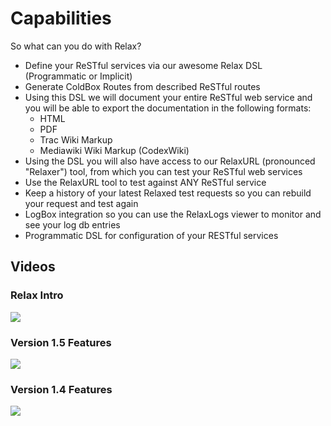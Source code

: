 # Capabilities

So what can you do with Relax?

* Define your ReSTful services via our awesome Relax DSL (Programmatic or Implicit)
* Generate ColdBox Routes from described ReSTful routes
* Using this DSL we will document your entire ReSTful web service and you will be able to export the documentation in the following formats: 
    * HTML
    * PDF
    * Trac Wiki Markup
    * Mediawiki Wiki Markup (CodexWiki)
* Using the DSL you will also have access to our RelaxURL (pronounced "Relaxer") tool, from which you can test your ReSTful web services
* Use the RelaxURL tool to test against ANY ReSTful service
* Keep a history of your latest Relaxed test requests so you can rebuild your request and test again
* LogBox integration so you can use the RelaxLogs viewer to monitor and see your log db entries
* Programmatic DSL for configuration of your RESTful services

## Videos

### Relax Intro

[![](https://github.com/ColdBox/coldbox-relax/wiki/relaxIntro.png)](https://vimeo.com/19735777)

### Version 1.5 Features

[![](https://github.com/ColdBox/coldbox-relax/wiki/version1.5Features.png)](https://vimeo.com/30876824)

### Version 1.4 Features

[![](https://github.com/ColdBox/coldbox-relax/wiki/version1.4Features.png)](https://vimeo.com/21322382)

